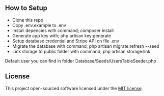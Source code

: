 ## How to Setup
- Clone this repo
- Copy .env.example to .env
- Install depencies with command; composer install
- Generate app key with; php artisan key:generate
- Setup database credential and Stripe API on file .env
- Migrate the database with command; php artisan migrate:refresh --seed
- Link storage to public folder with command; php artisan storage:link

Default user you can find in folder Database/Seeds/UsersTableSeeder.php

## License

This project open-sourced software licensed under the [MIT license](https://opensource.org/licenses/MIT).
